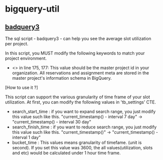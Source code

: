 # bigquery-util

## [badquery3](badquery3.sql)

The sql script - badquery3 - can help you see the average slot utilization per project. 

In this script, you MUST modify the following keywords to match your project environment. 

- <<master-project>> in line 175, 177: This value should be the master project id in your organization. All reservations and assignment meta are stored in the master project's information schema in BigQuery. 

[How to use it ?]

This script can support the various granularity of time frame of your slot utilization. 
At first, you can modify the following values in 'tb_settings' CTE.

- search_start_time : if you want to expand search range, you just modify this value such like this. "current_timestamp() - interval 7 day" -> "current_timestamp() - interval 30 day"
- search_finish_time : if you want to reduce search range, you just modify this value such like this. "current_timestamp()" -> "current_timestamp() - interval 1 day"
- bucket_time : This values means granularity of timefame. (unit is second). If you set this value was 3600, the all values(utilization, slots and etc) would be calculated under 1 hour time frame. 
